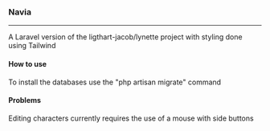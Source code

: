 <h3>Navia</h3>
<hr>
A Laravel version of the ligthart-jacob/lynette project with styling done using Tailwind


<h4>How to use</h4>
To install the databases use the "php artisan migrate" command


<h4>Problems</h4>
Editing characters currently requires the use of a mouse with side buttons
